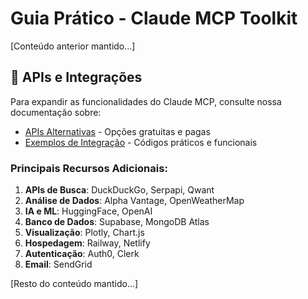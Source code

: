 # Guia Prático - Claude MCP Toolkit

[Conteúdo anterior mantido...]

## 🔌 APIs e Integrações

Para expandir as funcionalidades do Claude MCP, consulte nossa documentação sobre:
- [APIs Alternativas](docs/apis-alternativas.md) - Opções gratuitas e pagas
- [Exemplos de Integração](examples/integracoes/busca-dados.md) - Códigos práticos e funcionais

### Principais Recursos Adicionais:
1. **APIs de Busca**: DuckDuckGo, Serpapi, Qwant
2. **Análise de Dados**: Alpha Vantage, OpenWeatherMap
3. **IA e ML**: HuggingFace, OpenAI
4. **Banco de Dados**: Supabase, MongoDB Atlas
5. **Visualização**: Plotly, Chart.js
6. **Hospedagem**: Railway, Netlify
7. **Autenticação**: Auth0, Clerk
8. **Email**: SendGrid

[Resto do conteúdo mantido...]